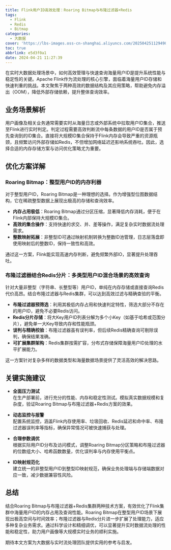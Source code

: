 ```yaml
---
title: Flink用户ID高效处理：Roaring Bitmap与布隆过滤器+Redis
tags:
  - Flink
  - Redis
  - Bitmap
categories:
  - 大数据
cover: 'https://lbs-images.oss-cn-shanghai.aliyuncs.com/20250425112949011.png'
toc: true
abbrlink: e5d3f0a1
date: 2024-04-21 11:27:39
---
```


在实时大数据处理场景中，如何高效管理与快速查询海量用户ID是提升系统性能与稳定性的关键。Apache Flink作为流处理的核心引擎，面临着海量用户ID存储和快速判重的挑战。本文聚焦于两种高效的数据结构及其应用策略，帮助避免内存溢出（OOM），降低外部存储依赖，提升整体查询效率。

<!-- more -->

## 业务场景解析

用户画像及相关业务通常需要实时从海量日志或外部系统中拉取用户ID集合，推送至Flink进行实时判定。判定过程需要高效判断流中每条数据的用户ID是否属于预先查询到的ID集合。直接将大规模ID集合保持于Flink内存会导致严重的资源瓶颈，且频繁访问外部存储如Redis，不但增加网络延迟还影响系统吞吐。因此，选择合适的内存存储方案与访问优化策略尤为重要。

## 优化方案详解

### Roaring Bitmap：整型用户ID的内存利器

对于整型用户ID，Roaring Bitmap是一种理想的选择。作为增强型位图数据结构，它在稀疏整型数据上展现出极高的存储和查询效率。

- **内存占用极低**：Roaring Bitmap通过分区压缩，显著降低内存消耗，便于在Flink内部保持大规模ID集合。
- **高效的集合操作**：支持快速的求交、并、差等操作，满足复杂实时数据流处理需求。
- **整数映射拓展**：非整型ID可通过映射机制转换为整数ID池管理，日志层落盘即使用映射后的整数ID，保持一致性和高效。

通过这一方案，Flink能实现高速内存判断，避免频繁外部IO，显著提升处理吞吐。

### 布隆过滤器结合Redis分片：多类型用户ID混合场景的高效查询

针对大量非整型（字符串、长整型等）用户ID，单纯在内存存储或直接查询Redis代价高昂。结合布隆过滤器与Redis集群，可以达到高效过滤与精确查验的平衡。

- **布隆过滤器预筛选**：利用其极低内存占用和快速判定特性，筛选大部分不存在的用户ID，避免不必要Redis访问。
- **Redis分片存储**：将大Key用户ID列表分解为多个小Key（如基于哈希或范围分片），避免单一大Key导致内存和性能瓶颈。
- **误判与精确校验**：布隆过滤器虽有误判率，但后续Redis精确查询可剔除误判，确保结果准确。
- **可扩展集群架构**：Redis集群按需扩容，分布式存储保障海量用户ID处理的水平扩展能力。

这一方案针对复杂多样的数据类型和海量数据场景提供了灵活高效的解决思路。

## 关键实施建议

- **全面压力测试**  
  在生产部署前，进行充分的性能、内存和稳定性测试。模拟真实数据规模和复杂度，验证Roaring Bitmap与布隆过滤器+Redis方案的效果。

- **动态监控与报警**  
  配置系统监控，涵盖Flink内存使用率、垃圾回收、Redis延迟和命中率、布隆过滤器误判率等指标，确保异常情况可被快速捕获与处理。

- **合理参数调优**  
  根据实际用户ID分布及访问模式，调整Roaring Bitmap分区策略和布隆过滤器的位数组大小、哈希函数数量，优化误判率与内存使用平衡点。

- **ID映射规范化**  
  建立统一的非整型用户ID到整型ID映射规范，确保业务处理端与存储端数据对应一致，减少数据兼容性风险。

## 总结

结合Roaring Bitmap与布隆过滤器+Redis集群两种技术方案，有效优化了Flink集群中海量用户ID的内存占用及查询性能。Roaring Bitmap在整型用户ID场景下展现出极高空间与时间效率；布隆过滤器与Redis分片进一步扩展了处理能力，适应多种复杂业务需求。通过科学设计和精细调优，可以显著提升实时数据流处理的性能和稳定性，助力用户画像等大规模实时业务的顺利实施。

期待本文方案为大数据与实时流处理团队提供实用的参考与启发。
